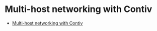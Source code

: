 # Multi-host networking with Contiv

* [Multi-host networking with Contiv](https://docker-k8s-lab.readthedocs.io/en/latest/docker/docker-contiv.html)
